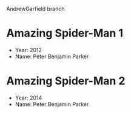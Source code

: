 AndrewGarfield branch 
# Amazing Spider-Man 1 
- Year: 2012 
- Name: Peter Benjamin Parker 
# Amazing Spider-Man 2 
- Year: 2014 
- Name: Peter Benjamin Parker 


